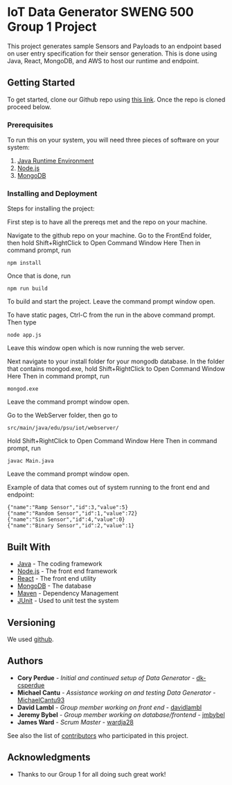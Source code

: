 # IoT Data Generator SWENG 500 Group 1 Project

This project generates sample Sensors and Payloads to an endpoint based on user entry specification for their sensor generation. This is done using Java, React, MongoDB, and AWS to host our runtime and endpoint.

## Getting Started

To get started, clone our Github repo using [this link](https://github.com/jmbybel/SWENG500.git). Once the repo is cloned proceed below.

### Prerequisites

To run this on your system, you will need three pieces of software on your system:
1. [Java Runtime Environment](https://java.com/en/download/)
2. [Node.js](https://nodejs.org/en/download/)
3. [MongoDB](https://www.mongodb.com/download-center#community)


### Installing and Deployment

Steps for installing the project:

First step is to have all the prereqs met and the repo on your machine. 

Navigate to the github repo on your machine. 
Go to the FrontEnd folder, then hold Shift+RightClick to Open Command Window Here
Then in command prompt, run
```
npm install
```
Once that is done, run 
```
npm run build
```
To build and start the project. Leave the command prompt window open.

To have static pages, Ctrl-C from the run in the above command prompt. Then type
```
node app.js
```
Leave this window open which is now running the web server. 

Next navigate to your install folder for your mongodb database. 
In the folder that contains mongod.exe, hold Shift+RightClick to Open Command Window Here
Then in command prompt, run
```
mongod.exe
```
Leave the command prompt window open.

Go to the WebServer folder, then go to 
```
src/main/java/edu/psu/iot/webserver/
```
Hold Shift+RightClick to Open Command Window Here
Then in command prompt, run 
```
javac Main.java
```
Leave the command prompt window open.

Example of data that comes out of system running to the front end and endpoint:
```
{"name":"Ramp Sensor","id":3,"value":5}
{"name":"Random Sensor","id":1,"value":72}
{"name":"Sin Sensor","id":4,"value":0}
{"name":"Binary Sensor","id":2,"value":1}
```

## Built With

* [Java](http://www.java.com/) - The coding framework
* [Node.js](https://nodejs.org/en/) - The front end framework 
* [React](https://reactjs.org/) - The front end utility
* [MongoDB](https://www.mongodb.com/) - The database  
* [Maven](https://maven.apache.org/) - Dependency Management
* [JUnit](https://junit.org/) - Used to unit test the system

## Versioning

We used [github](https://github.com/jmbybel/SWENG500). 

## Authors

* **Cory Perdue** - *Initial and continued setup of Data Generator* - [dk-csperdue](https://github.com/dk-csperdue)
* **Michael Cantu** - *Assistance working on and testing Data Generator* - [MichaelCantu93](https://github.com/MichaelCantu93)
* **David Lambl** - *Group member working on front end* - [davidlambl](https://github.com/davidlambl)
* **Jeremy Bybel** - *Group member working on database/frontend* - [jmbybel](https://github.com/jmbybel)
* **James Ward** - *Scrum Master* - [wardja28](https://github.com/wardja28)

See also the list of [contributors](https://github.com/jmbybel/SWENG500/graphs/contributors) who participated in this project.

## Acknowledgments

* Thanks to our Group 1 for all doing such great work!
